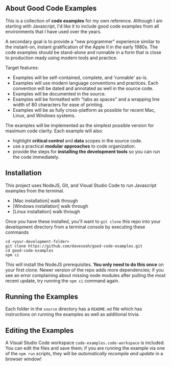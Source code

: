 ## About Good Code Examples

This is a collection of **code examples** for my own reference. Although I am
starting with Javascript, I'd like it to include good code examples from all
environments that I have used over the years.

A secondary goal is to provide a "new programmer" experience similar to the
instant-on, instant gratification of the Apple II in the early 1980s. The code
examples should be stand-alone and runnable in a form that is close to
production ready using modern tools and practice.

Target features:

- Examples will be self-contained, complete, and 'runnable' as-is.
- Examples will use modern language conventions and practices. Each convention will be dated and annotated as well in the source code.
- Examples will be documented in the source.
- Examples will be formatted with "tabs as spaces" and a wrapping line width of 80 characters for ease of printing.
- Examples will be as fully cross-platform as possible for recent Mac, Linux, and Windows systems.

The examples will be implemented as the simplest possible version for maximum code clarity. Each example will also:

- highlight **critical control** and **data** scopes in the source code.
- use a practical **modular approaches** to code organization.
- provide the steps for **installing the development tools** so you can run the code immediately.

## Installation

This project uses NodeJS, Git, and Visual Studio Code to run Javascript examples from the terminal.

- [Mac installation] walk through
- [Windows installation] walk through
- [Linux installation] walk through

Once you have these installed, you'll want to `git clone` this repo into your development directory from a terminal console by executing these commands

```
cd <your-development-folder>
git clone https://github.com/daveseah/good-code-examples.git
cd good-code-examples
npm ci
```

This will install the NodeJS prerequisites. **You only need to do this once** on your first clone. Newer version of the repo adds more dependencies; if you see an error complaining about missing node modules after pulling the most recent update, try running the `npm ci` command again.

## Running the Examples

Each folder in the `source` directory has a `README.md` file which has instructions on running the examples as well as additional trivia.

## Editing the Examples

A Visual Studio Code workspace `code-examples.code-workspace` is included. You can edit the files and save them; if you are running the example via one of the `npm run` scripts, they will be _automatically recompile and update_ in a browser window!
